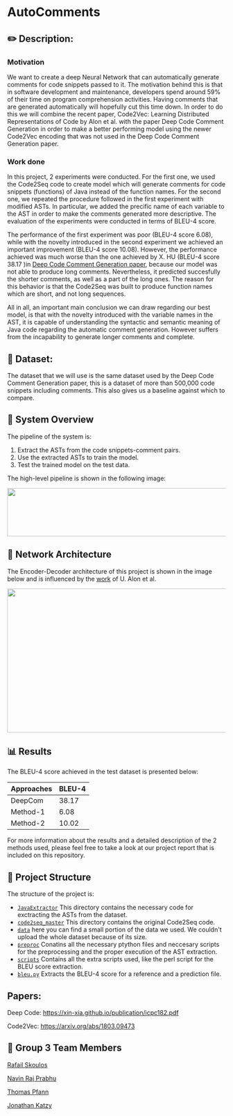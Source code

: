 # AutoComments

## :pencil2: Description: 
### Motivation
We want to create a deep Neural Network that can automatically generate comments for code snippets passed to it.
The motivation behind this is that in software development and maintenance, developers spend around 59% of their time on program comprehension activities. Having comments that are generated automatically will hopefully cut this time down.
In order to do this we will combine the recent paper,
Code2Vec: Learning Distributed Representations of Code by Alon et al. with the paper Deep Code Comment Generation in order to make a better performing model using the newer Code2Vec encoding that was not used in the Deep Code Comment Generation paper.

### Work done
In this project, 2 experiments were conducted. For the first one, we used the Code2Seq code to create model which will generate comments for code snippets (functions) of Java instead of the function names. For the second one, we repeated the procedure followed in the first experiment with modified ASTs. In particular, we added the precific name of each variable to the AST in order to make the comments generated more descriptive. The evaluation of the experiments were conducted in terms of BLEU-4 score.

The performance of the first experiment was poor (BLEU-4 score  6.08), while with the novelty introduced in the second experiment we achieved an important improvement (BLEU-4 score 10.08).  However, the performance achieved was much worse than the one achieved by X. HU (BLEU-4 score 38.17 )in [Deep Code Comment Generation paper](https://ink.library.smu.edu.sg/cgi/viewcontent.cgi?article=5295&context=sis_research), because our model was not able to produce long comments. Nevertheless, it predicted succesfully the shorter comments, as well as a part of the long ones. The reason for this behavior is that the Code2Seq was built to produce function names which are short, and not long sequences.

All in all, an important main conclusion we can draw regarding our best model, is that with the novelty introduced with the variable names in the AST, it is capable of understanding the syntactic and semantic meaning of Java code regarding the automatic comment generation. However suffers from the incapability to generate longer comments and complete.

## :page_facing_up: Dataset: 

The dataset that we will use is the same dataset used by the Deep Code Comment Generation paper, this is a dataset of more than 500,000 code snippets including comments.
This also gives us a baseline against which to compare.

## :scroll: System Overview 
The pipeline of the system is:
1. Extract the ASTs from the code snippets-comment pairs.
2. Use the extracted ASTs to train the model.
3. Test the trained model on the test data.

The high-level pipeline is shown in the following image:
<p align="center">
  <img src="https://github.com/LRNavin/AutoComments/blob/master/images/pipeline.png" height="111" width="600">
</p>

## :triangular_ruler: Network Architecture 
The Encoder-Decoder architecture of this project is shown in the image below and is influenced by the [work](https://openreview.net/pdf?id=H1gKYo09tX) of U. Alon et al. 

<p align="center">
  <img src="https://github.com/LRNavin/AutoComments/blob/master/images/network_architecture.png" height="331" width="850">
</p>

## :bar_chart: Results

The BLEU-4 score achieved in the test dataset is presented below:

| Approaches    |     BLEU-4     |
| -------       | -------------- |
| DeepCom       | 38.17          |
| Method-1      | 6.08           |
| Method-2      | 10.02          |


For more information about the results and a detailed description of the 2 methods used, please feel free to take a look at our project report that is included on this repository.


## :office: Project Structure 
The structure of the project is:

*   [`JavaExtractor`](https://github.com/LRNavin/AutoComments/tree/master/data/JavaExtractor) This directory contains the necessary code for exctracting the ASTs from the dataset.
*   [`code2seq_master`](https://github.com/LRNavin/AutoComments/tree/master/code2seq_master) This directory contains the original Code2Seq code.
* [`data`](https://github.com/LRNavin/AutoComments/tree/master/data) here you can find a small portion of the data we used. We couldn't upload the whole dataset because of its size.
*   [`preproc`](https://github.com/LRNavin/AutoComments/tree/master/preproc) Conatins all the necessary ptython files and neccesary scripts for the preprocessing and the proper execution of the AST extraction.
*   [`scripts`](https://github.com/LRNavin/AutoComments/tree/master/scripts) Contains all the extra scripts used, like the perl script for the BLEU score extraction.
*   [`bleu.py`](https://github.com/LRNavin/AutoComments/tree/master/bleu.py) Extracts the BLEU-4 score for a reference and a prediction file.

## Papers:

Deep Code: https://xin-xia.github.io/publication/icpc182.pdf

Code2Vec: https://arxiv.org/abs/1803.09473

## :busts_in_silhouette: Group 3 Team Members 

[Rafail Skoulos](https://github.com/RafailSkoulos17)

[Navin Raj Prabhu](https://github.com/LRNavin)

[Thomas Pfann](https://github.com/ThomasPf)

[Jonathan Katzy](https://github.com/jkatzy)


